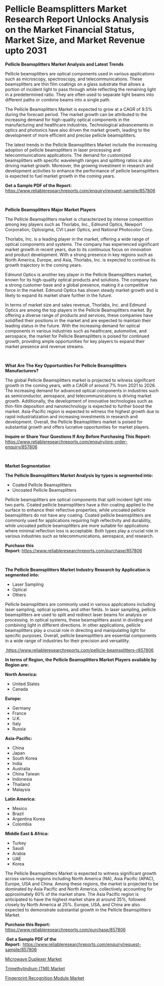 <p><h1>Pellicle Beamsplitters Market Research Report Unlocks Analysis on the Market Financial Status, Market Size, and Market Revenue upto 2031</h1></p><p><strong>Pellicle Beamsplitters Market Analysis and Latest Trends</strong></p>
<p><p>Pellicle beamsplitters are optical components used in various applications such as microscopy, spectroscopy, and telecommunications. These beamsplitters are thin film coatings on a glass substrate that allows a portion of incident light to pass through while reflecting the remaining light in a predetermined ratio. They are often used to separate light beams into different paths or combine beams into a single path.</p><p>The Pellicle Beamsplitters Market is expected to grow at a CAGR of 9.5% during the forecast period. The market growth can be attributed to the increasing demand for high-quality optical components in the manufacturing and healthcare industries. Technological advancements in optics and photonics have also driven the market growth, leading to the development of more efficient and precise pellicle beamsplitters.</p><p>The latest trends in the Pellicle Beamsplitters Market include the increasing adoption of pellicle beamsplitters in laser processing and telecommunications applications. The demand for customized beamsplitters with specific wavelength ranges and splitting ratios is also driving market growth. Moreover, the growing investment in research and development activities to enhance the performance of pellicle beamsplitters is expected to fuel market growth in the coming years.</p></p>
<p><strong>Get a Sample PDF of the Report:&nbsp;</strong> <a href="https://www.reliableresearchreports.com/enquiry/request-sample/857806">https://www.reliableresearchreports.com/enquiry/request-sample/857806</a></p>
<p>&nbsp;</p>
<p><strong>Pellicle Beamsplitters Major Market Players</strong></p>
<p><p>The Pellicle Beamsplitters market is characterized by intense competition among key players such as Thorlabs, Inc., Edmund Optics, Newport Corporation, Optosigma, CVI Laser Optics, and National Photocolor Corp.</p><p>Thorlabs, Inc. is a leading player in the market, offering a wide range of optical components and systems. The company has experienced significant market growth in recent years, due to its continuous focus on innovation and product development. With a strong presence in key regions such as North America, Europe, and Asia, Thorlabs, Inc. is expected to continue its growth trajectory in the coming years.</p><p>Edmund Optics is another key player in the Pellicle Beamsplitters market, known for its high-quality optical products and solutions. The company has a strong customer base and a global presence, making it a competitive force in the market. Edmund Optics has shown steady market growth and is likely to expand its market share further in the future.</p><p>In terms of market size and sales revenue, Thorlabs, Inc. and Edmund Optics are among the top players in the Pellicle Beamsplitters market. By offering a diverse range of products and services, these companies have solidified their positions in the market and are expected to maintain their leading status in the future. With the increasing demand for optical components in various industries such as healthcare, automotive, and aerospace, the market for Pellicle Beamsplitters is poised for continued growth, providing ample opportunities for key players to expand their market presence and revenue streams.</p></p>
<p>&nbsp;</p>
<p><strong>What Are The Key Opportunities For Pellicle Beamsplitters Manufacturers?</strong></p>
<p><p>The global Pellicle Beamsplitters market is projected to witness significant growth in the coming years, with a CAGR of around 7% from 2021 to 2026. The increasing demand for advanced optical components in industries such as semiconductor, aerospace, and telecommunications is driving market growth. Additionally, the development of innovative technologies such as thin-film deposition and nanotechnology is expected to further boost the market. Asia-Pacific region is expected to witness the highest growth due to rapid industrialization and increasing investments in research and development. Overall, the Pellicle Beamsplitters market is poised for substantial growth and offers lucrative opportunities for market players.</p></p>
<p><strong>Inquire or Share Your Questions If Any Before Purchasing This Report:</strong> <a href="https://www.reliableresearchreports.com/enquiry/pre-order-enquiry/857806">https://www.reliableresearchreports.com/enquiry/pre-order-enquiry/857806</a></p>
<p>&nbsp;</p>
<p><strong>Market Segmentation</strong></p>
<p><strong>The Pellicle Beamsplitters Market Analysis by types is segmented into:</strong></p>
<p><ul><li>Coated Pellicle Beamsplitters</li><li>Uncoated Pellicle Beamsplitters</li></ul></p>
<p><p>Pellicle beamsplitters are optical components that split incident light into two parts. Coated pellicle beamsplitters have a thin coating applied to the surface to enhance their reflective properties, while uncoated pellicle beamsplitters do not have any coating. Coated pellicle beamsplitters are commonly used for applications requiring high reflectivity and durability, while uncoated pellicle beamsplitters are more suitable for applications where minimal reflection loss is acceptable. Both types play a crucial role in various industries such as telecommunications, aerospace, and research.</p></p>
<p><strong>Purchase this Report:&nbsp;</strong><a href="https://www.reliableresearchreports.com/purchase/857806">https://www.reliableresearchreports.com/purchase/857806</a></p>
<p>&nbsp;</p>
<p><strong>The Pellicle Beamsplitters Market Industry Research by Application is segmented into:</strong></p>
<p><ul><li>Laser Sampling</li><li>Optical</li><li>Others</li></ul></p>
<p><p>Pellicle beamsplitters are commonly used in various applications including laser sampling, optical systems, and other fields. In laser sampling, pellicle beamsplitters are used to split and redirect laser beams for analysis or processing. In optical systems, these beamsplitters assist in dividing and combining light in different directions. In other applications, pellicle beamsplitters play a crucial role in directing and manipulating light for specific purposes. Overall, pellicle beamsplitters are essential components in a wide range of industries for their precision and versatility.</p></p>
<p><a href="https://www.reliableresearchreports.com/pellicle-beamsplitters-r857806">&nbsp;https://www.reliableresearchreports.com/pellicle-beamsplitters-r857806</a></p>
<p><strong>In terms of Region, the Pellicle Beamsplitters Market Players available by Region are:</strong></p>
<p>
    <p> <strong> North America: </strong>
        <ul>
            <li>United States</li>
            <li>Canada</li>
        </ul>
        </p> 
    <p> <strong> Europe: </strong>
        <ul>
            <li>Germany</li>
            <li>France</li>
            <li>U.K.</li>
            <li>Italy</li>
            <li>Russia</li>
        </ul>
        </p> 
    <p> <strong> Asia-Pacific: </strong>
        <ul>
            <li>China</li>
            <li>Japan</li>
            <li>South Korea</li>
            <li>India</li>
            <li>Australia</li>
            <li>China Taiwan</li>
            <li>Indonesia</li>
            <li>Thailand</li>
            <li>Malaysia</li>
        </ul>
        </p> 
    <p> <strong> Latin America: </strong>
        <ul>
            <li>Mexico</li>
            <li>Brazil</li>
            <li>Argentina Korea</li>
            <li>Colombia</li>
        </ul>
        </p> 
    <p> <strong> Middle East & Africa: </strong>
        <ul>
            <li>Turkey</li>
            <li>Saudi</li>
            <li>Arabia</li>
            <li>UAE</li>
            <li>Korea</li>
        </ul>
    </p>
    </p>
<p><p>The Pellicle Beamsplitters Market is expected to witness significant growth across various regions including North America (NA), Asia Pacific (APAC), Europe, USA and China. Among these regions, the market is projected to be dominated by Asia Pacific and North America, collectively accounting for approximately 60% of the market share. The Asia Pacific region is anticipated to have the highest market share at around 35%, followed closely by North America at 25%. Europe, USA, and China are also expected to demonstrate substantial growth in the Pellicle Beamsplitters Market.</p></p>
<p><strong>Purchase this Report: </strong><a href="https://www.reliableresearchreports.com/purchase/857806">https://www.reliableresearchreports.com/purchase/857806</a></p>
<p>&nbsp;<strong>Get a Sample PDF of the Report:&nbsp;&nbsp;</strong><a href="https://www.reliableresearchreports.com/enquiry/request-sample/857806">https://www.reliableresearchreports.com/enquiry/request-sample/857806</a></p>
<p><strong></strong></p>
<p><p><a href="https://github.com/KaliWatsica/Market-Research-Report-List-1/blob/main/microwave-duplexer-market.md">Microwave Duplexer Market</a></p><p><a href="https://issuu.com/reportprime-2/docs/trimethylindium-tmi-market-size-203_d14b9680b50459">Trimethylindium (TMI) Market</a></p><p><a href="https://github.com/cathyMaggio37/Market-Research-Report-List-1/blob/main/fingerprint-recognition-module-market.md">Fingerprint Recognition Module Market</a></p></p>